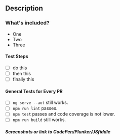 ## Description
<!-- Talk about the great work you've done! -->

### What's included?
<!-- List features included in this PR -->
- One
- Two
- Three

#### Test Steps
<!-- Add instructions on how to test your changes -->
- [ ] do this
- [ ] then this
- [ ] finally this

#### General Tests for Every PR

- [ ] `ng serve --aot` still works.
- [ ] `npm run lint` passes.
- [ ] `npm test` passes and code coverage is not lower.
- [ ] `npm run build` still works.

##### Screenshots or link to CodePen/Plunker/JSfiddle
